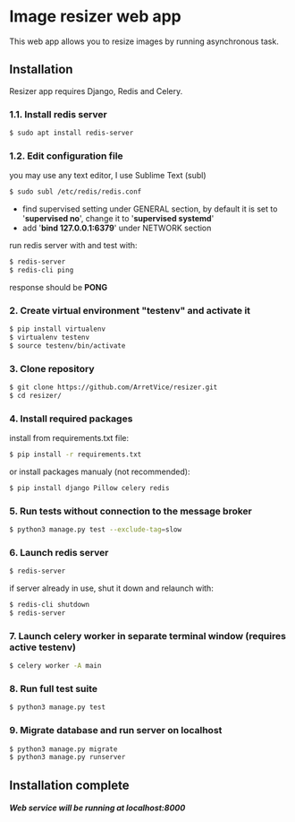 # Image resizer web app

This web app allows you to resize images by running asynchronous task.

## Installation

Resizer app requires Django, Redis and Celery.

### 1.1. Install redis server
```sh
$ sudo apt install redis-server
```
### 1.2. Edit configuration file
you may use any text editor, I use Sublime Text (subl)
```sh
$ sudo subl /etc/redis/redis.conf
```
 - find supervised setting under GENERAL section, by default it is set to '**supervised no**', change it to '**supervised systemd**'
 - add '**bind 127.0.0.1:6379**' under NETWORK section

run redis server with and test with:
```sh
$ redis-server
$ redis-cli ping
```
response should be **PONG**


### 2. Create virtual environment "testenv" and activate it
```sh
$ pip install virtualenv
$ virtualenv testenv
$ source testenv/bin/activate
```

### 3. Clone repository
```sh
$ git clone https://github.com/ArretVice/resizer.git
$ cd resizer/
```

### 4. Install required packages
install from requirements.txt file:
```sh
$ pip install -r requirements.txt
```

or install packages manualy (not recommended):
```sh
$ pip install django Pillow celery redis
```

### 5. Run tests without connection to the message broker
```sh
$ python3 manage.py test --exclude-tag=slow
```

### 6. Launch redis server
```sh
$ redis-server
```
if server already in use, shut it down and relaunch with:
```sh
$ redis-cli shutdown
$ redis-server
```

### 7. Launch celery worker in separate terminal window (requires active testenv)
```sh
$ celery worker -A main
```

### 8. Run full test suite
```sh
$ python3 manage.py test
```

### 9. Migrate database and run server on localhost
```sh
$ python3 manage.py migrate
$ python3 manage.py runserver
```

## Installation complete
##### Web service will be running at localhost:8000